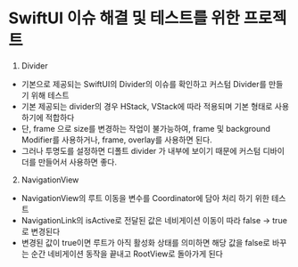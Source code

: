 # SwiftUI 이슈 해결 및 테스트를 위한 프로젝트

1. Divider

- 기본으로 제공되는 SwiftUI의 Divider의 이슈를 확인하고 커스텀 Divider를 만들기 위해 테스트
- 기본 제공되는 divider의 경우 HStack, VStack에 따라 적용되며 기본 형태로 사용하기에 적합하다
- 단, frame 으로 size를 변경하는 작업이 불가능하여, frame 및 background Modifier를 사용하거나, frame, overlay를 사용하면 된다.
- 그러나 투명도를 설정하면 디폴트 divider 가 내부에 보이기 때문에 커스텀 디바이더를 만들어서 사용하면 좋다.

2. NavigationView

- NavigationView의 루트 이동을 변수를 Coordinator에 담아 처리 하기 위한 테스트
- NavigationLink의 isActive로 전달된 값은 네비게이션 이동이 따라 false -> true로 변경된다
- 변경된 값이 true이면 루트가 아직 활성화 상태를 의미하면 해당 값을 false로 바꾸는 순간 네비게이션 동작을 끝내고 RootView로 돌아가게 된다
